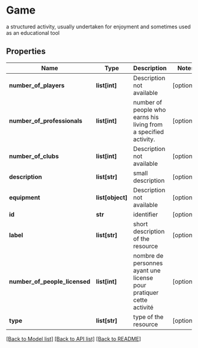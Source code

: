 # Game

a structured activity, usually undertaken for enjoyment and sometimes used as an educational tool
## Properties
Name | Type | Description | Notes
------------ | ------------- | ------------- | -------------
**number_of_players** | **list[int]** | Description not available | [optional] 
**number_of_professionals** | **list[int]** | number of people who earns his living from a specified activity. | [optional] 
**number_of_clubs** | **list[int]** | Description not available | [optional] 
**description** | **list[str]** | small description | [optional] 
**equipment** | **list[object]** | Description not available | [optional] 
**id** | **str** | identifier | [optional] 
**label** | **list[str]** | short description of the resource | [optional] 
**number_of_people_licensed** | **list[int]** | nombre de personnes ayant une license pour pratiquer cette activité | [optional] 
**type** | **list[str]** | type of the resource | [optional] 

[[Back to Model list]](../README.md#documentation-for-models) [[Back to API list]](../README.md#documentation-for-api-endpoints) [[Back to README]](../README.md)


